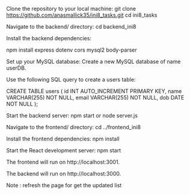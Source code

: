 Clone the repository to your local machine: git clone https://github.com/anasmallick35/ini8_tasks.git
cd ini8_tasks

Navigate to the backend/ directory:
cd backend_ini8

Install the backend dependencies:

npm install express dotenv cors mysql2 body-parser

Set up your MySQL database:
Create a new MySQL database of name userDB.

Use the following SQL query to create a users table:

CREATE TABLE users ( id INT AUTO_INCREMENT PRIMARY KEY, name VARCHAR(255) NOT NULL, email VARCHAR(255) NOT NULL, dob DATE NOT NULL );

Start the backend server:
npm start or node server.js

Navigate to the frontend/ directory:
cd ../frontend_ini8

Install the frontend dependencies:
npm install

Start the React development server:
npm start

The frontend will run on http://localhost:3001.

The backend will run on http://localhost:3000.

Note : refresh the page for get the updated list
